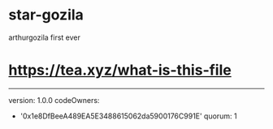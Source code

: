 # star-gozila
arthurgozila first ever
# https://tea.xyz/what-is-this-file
---
version: 1.0.0
codeOwners:
  - '0x1e8DfBeeA489EA5E3488615062da5900176C991E'
quorum: 1
